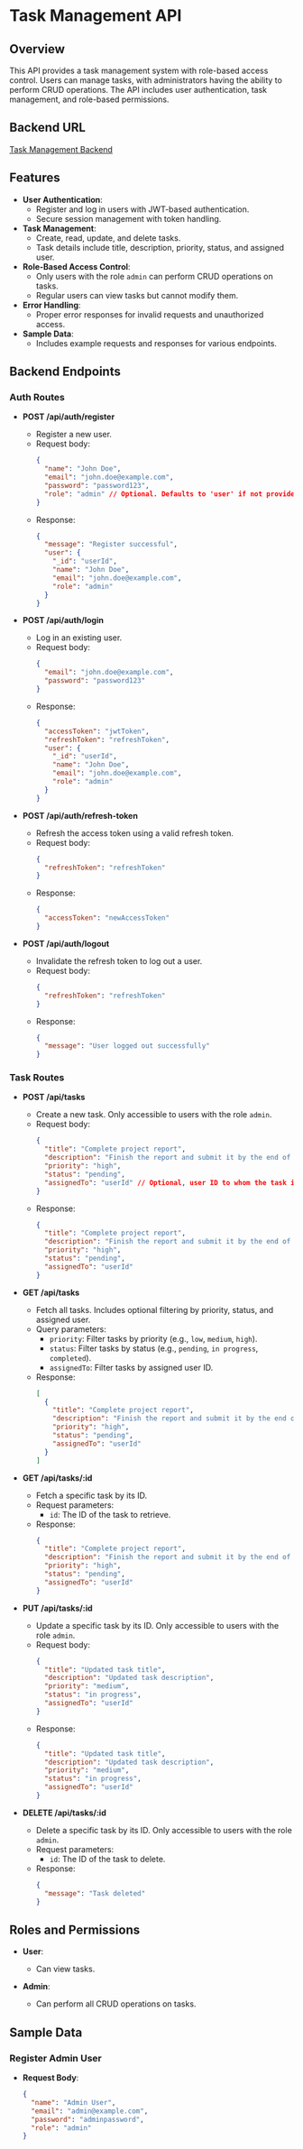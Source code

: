 # Task Management API

## Overview

This API provides a task management system with role-based access control. Users can manage tasks, with administrators having the ability to perform CRUD operations. The API includes user authentication, task management, and role-based permissions.


## Backend URL

[Task Management Backend](https://your-backend-url.example.com/)

## Features

- **User Authentication**:
  - Register and log in users with JWT-based authentication.
  - Secure session management with token handling.
- **Task Management**:
  - Create, read, update, and delete tasks.
  - Task details include title, description, priority, status, and assigned user.
- **Role-Based Access Control**:
  - Only users with the role `admin` can perform CRUD operations on tasks.
  - Regular users can view tasks but cannot modify them.
- **Error Handling**:
  - Proper error responses for invalid requests and unauthorized access.
- **Sample Data**:
  - Includes example requests and responses for various endpoints.

## Backend Endpoints

### Auth Routes

- **POST /api/auth/register**
  - Register a new user.
  - Request body:
    ```json
    {
      "name": "John Doe",
      "email": "john.doe@example.com",
      "password": "password123",
      "role": "admin" // Optional. Defaults to 'user' if not provided.
    }
    ```
  - Response:
    ```json
    {
      "message": "Register successful",
      "user": {
        "_id": "userId",
        "name": "John Doe",
        "email": "john.doe@example.com",
        "role": "admin"
      }
    }
    ```

- **POST /api/auth/login**
  - Log in an existing user.
  - Request body:
    ```json
    {
      "email": "john.doe@example.com",
      "password": "password123"
    }
    ```
  - Response:
    ```json
    {
      "accessToken": "jwtToken",
      "refreshToken": "refreshToken",
      "user": {
        "_id": "userId",
        "name": "John Doe",
        "email": "john.doe@example.com",
        "role": "admin"
      }
    }
    ```

- **POST /api/auth/refresh-token**
  - Refresh the access token using a valid refresh token.
  - Request body:
    ```json
    {
      "refreshToken": "refreshToken"
    }
    ```
  - Response:
    ```json
    {
      "accessToken": "newAccessToken"
    }
    ```

- **POST /api/auth/logout**
  - Invalidate the refresh token to log out a user.
  - Request body:
    ```json
    {
      "refreshToken": "refreshToken"
    }
    ```
  - Response:
    ```json
    {
      "message": "User logged out successfully"
    }
    ```

### Task Routes

- **POST /api/tasks**
  - Create a new task. Only accessible to users with the role `admin`.
  - Request body:
    ```json
    {
      "title": "Complete project report",
      "description": "Finish the report and submit it by the end of the week.",
      "priority": "high",
      "status": "pending",
      "assignedTo": "userId" // Optional, user ID to whom the task is assigned.
    }
    ```
  - Response:
    ```json
    {
      "title": "Complete project report",
      "description": "Finish the report and submit it by the end of the week.",
      "priority": "high",
      "status": "pending",
      "assignedTo": "userId"
    }
    ```

- **GET /api/tasks**
  - Fetch all tasks. Includes optional filtering by priority, status, and assigned user.
  - Query parameters:
    - `priority`: Filter tasks by priority (e.g., `low`, `medium`, `high`).
    - `status`: Filter tasks by status (e.g., `pending`, `in progress`, `completed`).
    - `assignedTo`: Filter tasks by assigned user ID.
  - Response:
    ```json
    [
      {
        "title": "Complete project report",
        "description": "Finish the report and submit it by the end of the week.",
        "priority": "high",
        "status": "pending",
        "assignedTo": "userId"
      }
    ]
    ```

- **GET /api/tasks/:id**
  - Fetch a specific task by its ID.
  - Request parameters:
    - `id`: The ID of the task to retrieve.
  - Response:
    ```json
    {
      "title": "Complete project report",
      "description": "Finish the report and submit it by the end of the week.",
      "priority": "high",
      "status": "pending",
      "assignedTo": "userId"
    }
    ```

- **PUT /api/tasks/:id**
  - Update a specific task by its ID. Only accessible to users with the role `admin`.
  - Request body:
    ```json
    {
      "title": "Updated task title",
      "description": "Updated task description",
      "priority": "medium",
      "status": "in progress",
      "assignedTo": "userId"
    }
    ```
  - Response:
    ```json
    {
      "title": "Updated task title",
      "description": "Updated task description",
      "priority": "medium",
      "status": "in progress",
      "assignedTo": "userId"
    }
    ```

- **DELETE /api/tasks/:id**
  - Delete a specific task by its ID. Only accessible to users with the role `admin`.
  - Request parameters:
    - `id`: The ID of the task to delete.
  - Response:
    ```json
    {
      "message": "Task deleted"
    }
    ```

## Roles and Permissions

- **User**:
  - Can view tasks.
  
- **Admin**:
  - Can perform all CRUD operations on tasks.

## Sample Data

### Register Admin User

- **Request Body**:
  ```json
  {
    "name": "Admin User",
    "email": "admin@example.com",
    "password": "adminpassword",
    "role": "admin"
  }
